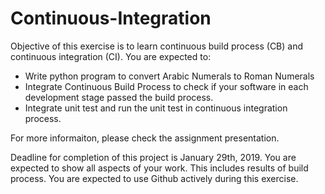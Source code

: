 # Continuous-Integration
Objective of this exercise is to learn continuous build process (CB) and continuous integration (CI).
You are expected to:

- Write python program to convert Arabic Numerals to Roman Numerals
- Integrate Continuous Build Process to check if your software in each development stage passed the build process.
- Integrate unit test and run the unit test in continuous integration process.

For more informaiton, please check the assignment presentation.

Deadline for completion of this project is January 29th, 2019.
You are expected to show all aspects of your work. This includes results of build process.
You are expected to use Github actively during this exercise.
